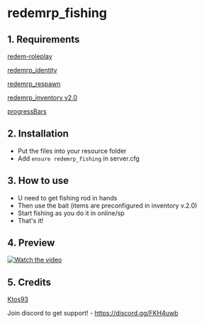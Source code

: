 # redemrp_fishing

## 1. Requirements

[redem-roleplay](https://github.com/RedEM-RP/redem_roleplay/)

[redemrp_identity](https://github.com/RedEM-RP/redemrp_identity/)

[redemrp_respawn](https://github.com/RedEM-RP/redemrp_respawn/)

[redemrp_inventory v2.0](https://github.com/RedEM-RP/redemrp_inventory/releases/tag/2.0.0)

[progressBars](https://github.com/PokeSerGG/progressBars)

## 2. Installation
- Put the files into your resource folder
- Add ```ensure redemrp_fishing``` in server.cfg

## 3. How to use
- U need to get fishing rod in hands
- Then use the bait (items are preconfigured in inventory v.2.0)
- Start fishing as you do it in online/sp
- That's it!

## 4. Preview
[![Watch the video](https://miro.medium.com/max/2800/1*jKqyEbQrhXBjy_4SrUjplw.jpeg)](https://streamable.com/jn0ybn)

## 5. Credits
[Ktos93](http://github.com/Ktos93)


Join discord to get support! - https://discord.gg/FKH4uwb
